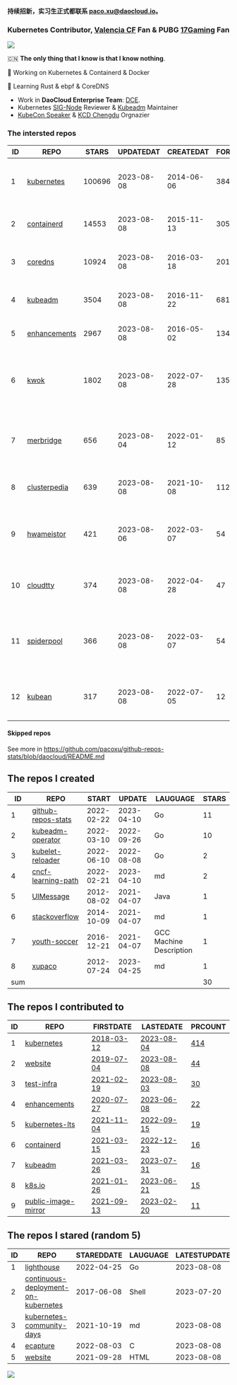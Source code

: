**持续招新，实习生正式都联系 paco.xu@daocloud.io。**

### Kubernetes Contributor, [Valencia CF](https://www.valenciacf.com/en) Fan & PUBG [17Gaming](https://liquipedia.net/pubg/17_Gaming) Fan

![](https://komarev.com/ghpvc/?username=pacoxu)
 
 🇨🇳 **The only thing that I know is that I know nothing**. 
 
 🔭 Working on Kubernetes & Containerd & Docker
 
 🌱 Learning Rust & ebpf & CoreDNS

- Work in **DaoCloud Enterprise Team**: [DCE](https://www.daocloud.io/dce_5.0).
- Kubernetes [SIG-Node](https://github.com/kubernetes/community/blob/master/sig-node/README.md) Reviewer & [Kubeadm](https://github.com/kubernetes/kubeadm/) Maintainer
- [KubeCon Speaker](https://www.youtube.com/playlist?list=PLROmsd5kH8pBiN0Km1EepbzKoDiM5S6Ok) & [KCD Chengdu](https://community.cncf.io/kcd-chengdu/) Orgnazier

<!--START_SECTION:github_repos-->
### The intersted repos
| ID |                              REPO                               | STARS  | UPDATEDAT  | CREATEDAT  | FORKSCOUNT |                                  DESCRIPTIONS                                  |
|----|-----------------------------------------------------------------|--------|------------|------------|------------|--------------------------------------------------------------------------------|
|  1 | [kubernetes](https://github.com/kubernetes/kubernetes)          | 100696 | 2023-08-08 | 2014-06-06 |      38403 | Production-Grade Container Scheduling and Management                           |
|  2 | [containerd](https://github.com/containerd/containerd)          |  14553 | 2023-08-08 | 2015-11-13 |       3059 | An open and reliable container runtime                                         |
|  3 | [coredns](https://github.com/coredns/coredns)                   |  10924 | 2023-08-08 | 2016-03-18 |       2014 | CoreDNS is a DNS server that chains plugins                                    |
|  4 | [kubeadm](https://github.com/kubernetes/kubeadm)                |   3504 | 2023-08-08 | 2016-11-22 |        681 | Aggregator for issues filed against kubeadm                                    |
|  5 | [enhancements](https://github.com/kubernetes/enhancements)      |   2967 | 2023-08-08 | 2016-05-02 |       1344 | Enhancements tracking repo for Kubernetes                                      |
|  6 | [kwok](https://github.com/kubernetes-sigs/kwok)                 |   1802 | 2023-08-08 | 2022-07-28 |        135 | Kubernetes WithOut Kubelet -  Simulates thousands of Nodes and Clusters.       |
|  7 | [merbridge](https://github.com/merbridge/merbridge)             |    656 | 2023-08-04 | 2022-01-12 |         85 | Use eBPF to speed up your Service Mesh like crossing an Einstein-Rosen Bridge. |
|  8 | [clusterpedia](https://github.com/clusterpedia-io/clusterpedia) |    639 | 2023-08-08 | 2021-10-08 |        112 | The Encyclopedia of Kubernetes clusters                                        |
|  9 | [hwameistor](https://github.com/hwameistor/hwameistor)          |    421 | 2023-08-06 | 2022-03-07 |         54 | Hwameistor is an HA local storage system for cloud-native stateful workloads.  |
| 10 | [cloudtty](https://github.com/cloudtty/cloudtty)                |    374 | 2023-08-08 | 2022-04-28 |         47 | A Friendly Kubernetes CloudShell (Web Terminal) !                              |
| 11 | [spiderpool](https://github.com/spidernet-io/spiderpool)        |    366 | 2023-08-08 | 2022-03-07 |         54 | underlay network solution of cloud native, for bare metal, VM and public cloud |
| 12 | [kubean](https://github.com/kubean-io/kubean)                   |    317 | 2023-08-08 | 2022-07-05 |         12 |  :seedling: Kubernetes lifecycle management operator based on kubespray.       |



#### Skipped repos
<!--END_SECTION:github_repos-->
See more in https://github.com/pacoxu/github-repos-stats/blob/daocloud/README.md


<!--START_SECTION:my_github-->
## The repos I created
| ID  |                                REPO                                |   START    |   UPDATE   |        LAUGUAGE         | STARS |
|-----|--------------------------------------------------------------------|------------|------------|-------------------------|-------|
|   1 | [github-repos-stats](https://github.com/pacoxu/github-repos-stats) | 2022-02-22 | 2023-04-10 | Go                      |    11 |
|   2 | [kubeadm-operator](https://github.com/pacoxu/kubeadm-operator)     | 2022-03-10 | 2022-09-26 | Go                      |    10 |
|   3 | [kubelet-reloader](https://github.com/pacoxu/kubelet-reloader)     | 2022-06-10 | 2022-08-08 | Go                      |     2 |
|   4 | [cncf-learning-path](https://github.com/pacoxu/cncf-learning-path) | 2022-02-21 | 2023-04-10 | md                      |     2 |
|   5 | [UIMessage](https://github.com/pacoxu/UIMessage)                   | 2012-08-02 | 2021-04-07 | Java                    |     1 |
|   6 | [stackoverflow](https://github.com/pacoxu/stackoverflow)           | 2014-10-09 | 2021-04-07 | md                      |     1 |
|   7 | [youth-soccer](https://github.com/pacoxu/youth-soccer)             | 2016-12-21 | 2021-04-07 | GCC Machine Description |     1 |
|   8 | [xupaco](https://github.com/pacoxu/xupaco)                         | 2012-07-24 | 2023-04-25 | md                      |     1 |
| sum |                                                                    |            |            |                         |    30 |

## The repos I contributed to
| ID |                                  REPO                                  |                               FIRSTDATE                               |                               LASTEDATE                                |                                        PRCOUNT                                        |
|----|------------------------------------------------------------------------|-----------------------------------------------------------------------|------------------------------------------------------------------------|---------------------------------------------------------------------------------------|
|  1 | [kubernetes](https://github.com/kubernetes/kubernetes)                 | [2018-03-12](https://github.com/kubernetes/kubernetes/pull/61040)     | [2023-08-04](https://github.com/kubernetes/kubernetes/pull/119753)     | [414](https://github.com/kubernetes/kubernetes/pulls?q=is%3Apr+author%3Apacoxu)       |
|  2 | [website](https://github.com/kubernetes/website)                       | [2019-07-04](https://github.com/kubernetes/website/pull/15285)        | [2023-08-08](https://github.com/kubernetes/website/pull/42446)         | [44](https://github.com/kubernetes/website/pulls?q=is%3Apr+author%3Apacoxu)           |
|  3 | [test-infra](https://github.com/kubernetes/test-infra)                 | [2021-02-19](https://github.com/kubernetes/test-infra/pull/20909)     | [2023-08-03](https://github.com/kubernetes/test-infra/pull/30284)      | [30](https://github.com/kubernetes/test-infra/pulls?q=is%3Apr+author%3Apacoxu)        |
|  4 | [enhancements](https://github.com/kubernetes/enhancements)             | [2020-07-27](https://github.com/kubernetes/enhancements/pull/1907)    | [2023-06-08](https://github.com/kubernetes/enhancements/pull/4068)     | [22](https://github.com/kubernetes/enhancements/pulls?q=is%3Apr+author%3Apacoxu)      |
|  5 | [kubernetes-lts](https://github.com/klts-io/kubernetes-lts)            | [2021-11-04](https://github.com/klts-io/kubernetes-lts/pull/94)       | [2022-09-15](https://github.com/klts-io/kubernetes-lts/pull/174)       | [19](https://github.com/klts-io/kubernetes-lts/pulls?q=is%3Apr+author%3Apacoxu)       |
|  6 | [containerd](https://github.com/containerd/containerd)                 | [2021-03-15](https://github.com/containerd/containerd/pull/5200)      | [2022-12-23](https://github.com/containerd/containerd/pull/7863)       | [16](https://github.com/containerd/containerd/pulls?q=is%3Apr+author%3Apacoxu)        |
|  7 | [kubeadm](https://github.com/kubernetes/kubeadm)                       | [2021-03-26](https://github.com/kubernetes/kubeadm/pull/2421)         | [2023-07-31](https://github.com/kubernetes/kubeadm/pull/2909)          | [16](https://github.com/kubernetes/kubeadm/pulls?q=is%3Apr+author%3Apacoxu)           |
|  8 | [k8s.io](https://github.com/kubernetes/k8s.io)                         | [2021-01-26](https://github.com/kubernetes/k8s.io/pull/1577)          | [2023-06-21](https://github.com/kubernetes/k8s.io/pull/5455)           | [15](https://github.com/kubernetes/k8s.io/pulls?q=is%3Apr+author%3Apacoxu)            |
|  9 | [public-image-mirror](https://github.com/DaoCloud/public-image-mirror) | [2021-09-13](https://github.com/DaoCloud/public-image-mirror/pull/13) | [2023-02-20](https://github.com/DaoCloud/public-image-mirror/pull/296) | [11](https://github.com/DaoCloud/public-image-mirror/pulls?q=is%3Apr+author%3Apacoxu) |

## The repos I stared (random 5)
| ID |                                                       REPO                                                        | STAREDDATE | LAUGUAGE | LATESTUPDATE |
|----|-------------------------------------------------------------------------------------------------------------------|------------|----------|--------------|
|  1 | [lighthouse](https://github.com/submariner-io/lighthouse)                                                         | 2022-04-25 | Go       | 2023-08-08   |
|  2 | [continuous-deployment-on-kubernetes](https://github.com/GoogleCloudPlatform/continuous-deployment-on-kubernetes) | 2017-06-08 | Shell    | 2023-07-20   |
|  3 | [kubernetes-community-days](https://github.com/cncf/kubernetes-community-days)                                    | 2021-10-19 | md       | 2023-08-08   |
|  4 | [ecapture](https://github.com/gojue/ecapture)                                                                     | 2022-08-03 | C        | 2023-08-08   |
|  5 | [website](https://github.com/kubernetes/website)                                                                  | 2021-09-28 | HTML     | 2023-08-08   |

<!--END_SECTION:my_github-->

<a href="https://pacoxu.wordpress.com/">
  <img align="left" src="https://github-readme-stats.vercel.app/api?username=pacoxu&show_icons=true" />
</a>


<!--  If a trivial fix such as a broken link, typo, or grammar mistake, review the entire document for other potential mistakes. Do not open multiple PRs for small fixes in the same document.
https://github.com/kubernetes/community/blob/master/contributors/guide/pull-requests.md#trivial-edits -->

